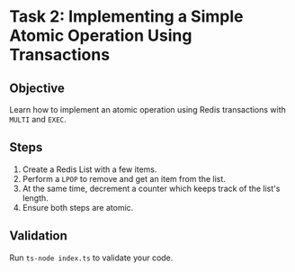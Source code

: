 # Task 2: Implementing a Simple Atomic Operation Using Transactions

## Objective

Learn how to implement an atomic operation using Redis transactions with `MULTI` and `EXEC`.

## Steps

1. Create a Redis List with a few items.
2. Perform a `LPOP` to remove and get an item from the list.
3. At the same time, decrement a counter which keeps track of the list's length.
4. Ensure both steps are atomic.

## Validation

Run `ts-node index.ts` to validate your code.
